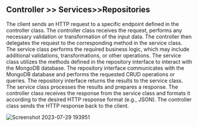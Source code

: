 
## Controller >> Services>>Repositories
The client sends an HTTP request to a specific endpoint defined in the controller class.
The controller class receives the request, performs any necessary validation or transformation of the input data.
The controller then delegates the request to the corresponding method in the service class.
The service class performs the required business logic, which may include additional validations, transformations, or other operations.
The service class utilizes the methods defined in the repository interface to interact with the MongoDB database.
The repository interface communicates with the MongoDB database and performs the requested CRUD operations or queries.
The repository interface returns the results to the service class.
The service class processes the results and prepares a response.
The controller class receives the response from the service class and formats it according to the desired HTTP response format (e.g., JSON).
The controller class sends the HTTP response back to the client.


![Screenshot 2023-07-29 193951](https://github.com/aayush336/Dashboard_survey_system/assets/60349826/159abf09-3af6-4230-8153-e710fa61186d)
